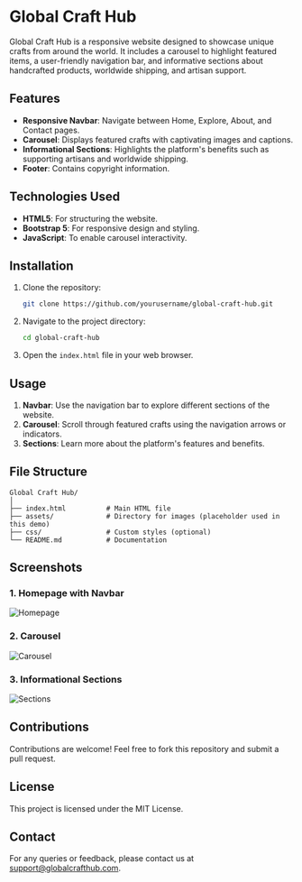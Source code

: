 # Global Craft Hub

Global Craft Hub is a responsive website designed to showcase unique crafts from around the world. It includes a carousel to highlight featured items, a user-friendly navigation bar, and informative sections about handcrafted products, worldwide shipping, and artisan support.

## Features

- **Responsive Navbar**: Navigate between Home, Explore, About, and Contact pages.
- **Carousel**: Displays featured crafts with captivating images and captions.
- **Informational Sections**: Highlights the platform's benefits such as supporting artisans and worldwide shipping.
- **Footer**: Contains copyright information.

## Technologies Used

- **HTML5**: For structuring the website.
- **Bootstrap 5**: For responsive design and styling.
- **JavaScript**: To enable carousel interactivity.

## Installation

1. Clone the repository:
   ```bash
   git clone https://github.com/yourusername/global-craft-hub.git
   ```
2. Navigate to the project directory:
   ```bash
   cd global-craft-hub
   ```
3. Open the `index.html` file in your web browser.

## Usage

1. **Navbar**: Use the navigation bar to explore different sections of the website.
2. **Carousel**: Scroll through featured crafts using the navigation arrows or indicators.
3. **Sections**: Learn more about the platform's features and benefits.

## File Structure

```
Global Craft Hub/
│
├── index.html          # Main HTML file
├── assets/             # Directory for images (placeholder used in this demo)
├── css/                # Custom styles (optional)
└── README.md           # Documentation
```

## Screenshots

### 1. Homepage with Navbar
![Homepage](https://via.placeholder.com/1200x400?text=Navbar+Screenshot)

### 2. Carousel
![Carousel](https://via.placeholder.com/1200x400?text=Carousel+Screenshot)

### 3. Informational Sections
![Sections](https://via.placeholder.com/1200x400?text=Section+Screenshot)

## Contributions
Contributions are welcome! Feel free to fork this repository and submit a pull request.

## License
This project is licensed under the MIT License.

## Contact
For any queries or feedback, please contact us at support@globalcrafthub.com.

